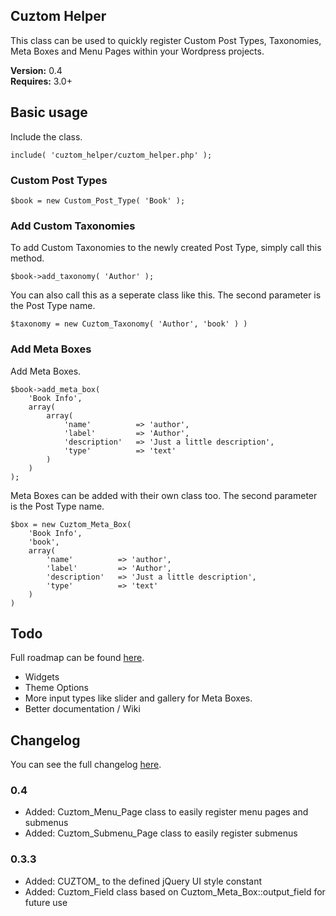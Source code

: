 ## Cuztom Helper

This class can be used to quickly register Custom Post Types, Taxonomies, Meta Boxes and Menu Pages within your Wordpress projects.

**Version:** 0.4  
**Requires:** 3.0+ 

## Basic usage

Include the class.
	
	include( 'cuztom_helper/cuztom_helper.php' );
   
### Custom Post Types
	
	$book = new Custom_Post_Type( 'Book' );
	
### Add Custom Taxonomies
	
To add Custom Taxonomies to the newly created Post Type, simply call this method.

	$book->add_taxonomy( 'Author' );
			
You can also call this as a seperate class like this. The second parameter is the Post Type name.

	$taxonomy = new Cuztom_Taxonomy( 'Author', 'book' ) )

### Add Meta Boxes
	
Add Meta Boxes.

	$book->add_meta_box( 
		'Book Info', 
		array(
			array(
				'name' 			=> 'author',
				'label' 		=> 'Author',
				'description'	=> 'Just a little description',
				'type'			=> 'text'
			)
		)
	);
	
Meta Boxes can be added with their own class too. The second parameter is the Post Type name.

	$box = new Cuztom_Meta_Box(  
		'Book Info', 
		'book',
		array(
			'name' 			=> 'author',
			'label' 		=> 'Author',
			'description'	=> 'Just a little description',
			'type'			=> 'text'
		)
	)
	
## Todo
Full roadmap can be found <a href="https://github.com/Gizburdt/Wordpress-Cuztom-Helper/wiki/Roadmap">here</a>.

* Widgets
* Theme Options
* More input types like slider and gallery for Meta Boxes.
* Better documentation / Wiki

## Changelog
You can see the full changelog <a href="https://github.com/Gizburdt/Wordpress-Cuztom-Helper/wiki/Changelog">here</a>.

### 0.4
* Added: Cuztom_Menu_Page class to easily register menu pages and submenus
* Added: Cuztom_Submenu_Page class to easily register submenus

### 0.3.3
* Added: CUZTOM_ to the defined jQuery UI style constant
* Added: Cuztom_Field class based on Cuztom_Meta_Box::output_field for future use
